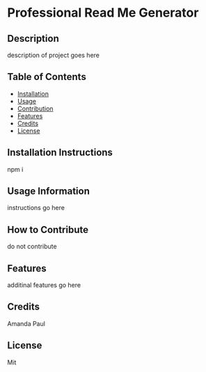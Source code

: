 

# Professional Read Me Generator

## Description

description of project goes here

## Table of Contents 

- [Installation](#installation)
- [Usage](#use)
- [Contribution](#contributions)
- [Features](#features)
- [Credits](#credit)
- [License](#license)

## Installation Instructions

npm i

## Usage Information

instructions go here

## How to Contribute

do not contribute

## Features

additinal features go here

## Credits

Amanda Paul

## License

Mit

